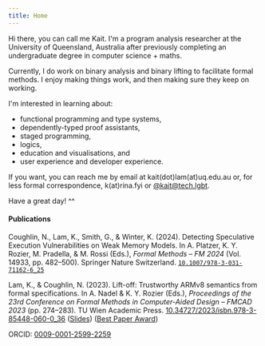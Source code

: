 ```yaml
---
title: Home
---
```


Hi there, you can call me Kait.
I'm a program analysis researcher
at the University of Queensland, Australia
after previously completing an
undergraduate degree in computer science + maths.
<!-- student completing my undergraduate thesis. -->

<!-- Most of my experience is in &ldquo;modern&rdquo; web development. -->
<!-- I'm interested in compilers, and formal methods and static analysis. -->
<!-- Currently, I do work on binary analysis. -->
<!---->
<!-- Sometimes, I do coding problems and puzzles like Advent of Code. -->
<!-- Functional programming and theorem provers are exciting! -->

Currently, I do work on binary analysis and binary lifting to facilitate formal methods.
I enjoy making things work, and then making sure they keep on working.

I'm interested in learning about:

- functional programming and type systems,
- dependently-typed proof assistants,
- staged programming,
- logics,
- education and visualisations, and
- user experience and developer experience.

If you want, you can reach me by email at kait(dot)lam(at)uq.edu.au or,
for less formal correspondence,
k(at)rina.fyi or [\@kait\@tech.lgbt](https://tech.lgbt/@kait).

Have a great day! ^^

<h4>Publications</h4>

<!-- apa style from zotero with minor alterations (doi format and conference abbreviation) -->

Coughlin, N., Lam, K., Smith, G., &amp; Winter, K. (2024). Detecting Speculative Execution Vulnerabilities on Weak Memory Models. In A. Platzer, K. Y. Rozier, M. Pradella, &amp; M. Rossi (Eds.), <i>Formal Methods &ndash; FM 2024</i> (Vol. 14933, pp. 482&#x2013;500). Springer Nature Switzerland. <code>[10.1007/978-3-031-71162-6_25](https://doi.org/10.1007/978-3-031-71162-6_25)</code>

Lam, K., &amp; Coughlin, N. (2023). Lift-off: Trustworthy ARMv8 semantics from formal specifications. In A. Nadel &amp; K. Y. Rozier (Eds.), <i>Proceedings of the 23rd Conference on Formal Methods in Computer-Aided Design &ndash; FMCAD 2023</i> (pp. 274&#x2013;283). TU Wien Academic Press.
[10.34727/2023/isbn.978-3-85448-060-0_36](https://doi.org/10.34727/2023/isbn.978-3-85448-060-0_36)
<span style="white-space: nowrap;">([Slides](/slides_2023.pdf))</span>
<span style="white-space: nowrap;">([Best Paper Award](https://fmcad.org/FMCAD23/awards/))</span>

ORCID: [0009-0001-2599-2259](https://orcid.org/0009-0001-2599-2259)
